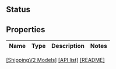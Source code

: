 ## Status

## Properties

Name | Type | Description | Notes
------------ | ------------- | ------------- | -------------

[[ShippingV2 Models]](../) [[API list]](../../Api) [[README]](../../../README.md)
